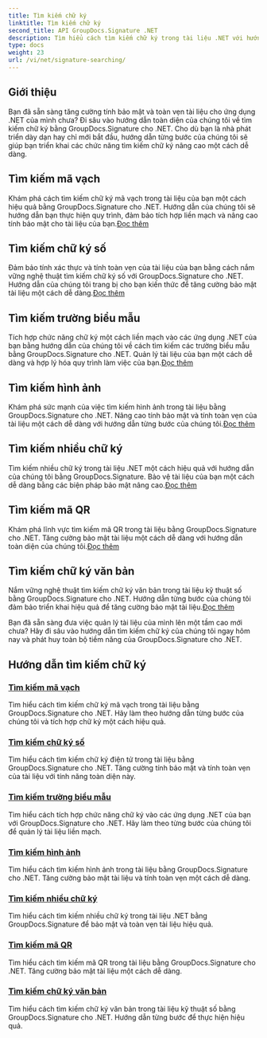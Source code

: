 ```yaml
---
title: Tìm kiếm chữ ký
linktitle: Tìm kiếm chữ ký
second_title: API GroupDocs.Signature .NET
description: Tìm hiểu cách tìm kiếm chữ ký trong tài liệu .NET với hướng dẫn GroupDocs.Signature for .NET. Tăng cường bảo mật với tìm kiếm mã vạch, kỹ thuật số, hình ảnh, văn bản và mã QR.
type: docs
weight: 23
url: /vi/net/signature-searching/
---
```

## Giới thiệu

Bạn đã sẵn sàng tăng cường tính bảo mật và toàn vẹn tài liệu cho ứng dụng .NET của mình chưa? Đi sâu vào hướng dẫn toàn diện của chúng tôi về tìm kiếm chữ ký bằng GroupDocs.Signature cho .NET. Cho dù bạn là nhà phát triển dày dạn hay chỉ mới bắt đầu, hướng dẫn từng bước của chúng tôi sẽ giúp bạn triển khai các chức năng tìm kiếm chữ ký nâng cao một cách dễ dàng.

## Tìm kiếm mã vạch
 Khám phá cách tìm kiếm chữ ký mã vạch trong tài liệu của bạn một cách hiệu quả bằng GroupDocs.Signature cho .NET. Hướng dẫn của chúng tôi sẽ hướng dẫn bạn thực hiện quy trình, đảm bảo tích hợp liền mạch và nâng cao tính bảo mật cho tài liệu của bạn.[Đọc thêm](./search-for-barcode/)

## Tìm kiếm chữ ký số
 Đảm bảo tính xác thực và tính toàn vẹn của tài liệu của bạn bằng cách nắm vững nghệ thuật tìm kiếm chữ ký số với GroupDocs.Signature cho .NET. Hướng dẫn của chúng tôi trang bị cho bạn kiến thức để tăng cường bảo mật tài liệu một cách dễ dàng.[Đọc thêm](./search-for-digital-signatures/)

## Tìm kiếm trường biểu mẫu
Tích hợp chức năng chữ ký một cách liền mạch vào các ứng dụng .NET của bạn bằng hướng dẫn của chúng tôi về cách tìm kiếm các trường biểu mẫu bằng GroupDocs.Signature cho .NET. Quản lý tài liệu của bạn một cách dễ dàng và hợp lý hóa quy trình làm việc của bạn.[Đọc thêm](./search-for-form-fields/)

## Tìm kiếm hình ảnh
 Khám phá sức mạnh của việc tìm kiếm hình ảnh trong tài liệu bằng GroupDocs.Signature cho .NET. Nâng cao tính bảo mật và tính toàn vẹn của tài liệu một cách dễ dàng với hướng dẫn từng bước của chúng tôi.[Đọc thêm](./search-for-images/)

## Tìm kiếm nhiều chữ ký
 Tìm kiếm nhiều chữ ký trong tài liệu .NET một cách hiệu quả với hướng dẫn của chúng tôi bằng GroupDocs.Signature. Bảo vệ tài liệu của bạn một cách dễ dàng bằng các biện pháp bảo mật nâng cao.[Đọc thêm](./search-for-multiple-signatures/)

## Tìm kiếm mã QR
 Khám phá lĩnh vực tìm kiếm mã QR trong tài liệu bằng GroupDocs.Signature cho .NET. Tăng cường bảo mật tài liệu một cách dễ dàng với hướng dẫn toàn diện của chúng tôi.[Đọc thêm](./search-for-qr-codes/)

## Tìm kiếm chữ ký văn bản
Nắm vững nghệ thuật tìm kiếm chữ ký văn bản trong tài liệu kỹ thuật số bằng GroupDocs.Signature cho .NET. Hướng dẫn từng bước của chúng tôi đảm bảo triển khai hiệu quả để tăng cường bảo mật tài liệu.[Đọc thêm](./search-for-text-signatures/)

Bạn đã sẵn sàng đưa việc quản lý tài liệu của mình lên một tầm cao mới chưa? Hãy đi sâu vào hướng dẫn tìm kiếm chữ ký của chúng tôi ngay hôm nay và phát huy toàn bộ tiềm năng của GroupDocs.Signature cho .NET.

## Hướng dẫn tìm kiếm chữ ký
### [Tìm kiếm mã vạch](./search-for-barcode/)
Tìm hiểu cách tìm kiếm chữ ký mã vạch trong tài liệu bằng GroupDocs.Signature cho .NET. Hãy làm theo hướng dẫn từng bước của chúng tôi và tích hợp chữ ký một cách hiệu quả.
### [Tìm kiếm chữ ký số](./search-for-digital-signatures/)
Tìm hiểu cách tìm kiếm chữ ký điện tử trong tài liệu bằng GroupDocs.Signature cho .NET. Tăng cường tính bảo mật và tính toàn vẹn của tài liệu với tính năng toàn diện này.
### [Tìm kiếm trường biểu mẫu](./search-for-form-fields/)
Tìm hiểu cách tích hợp chức năng chữ ký vào các ứng dụng .NET của bạn với GroupDocs.Signature cho .NET. Hãy làm theo từng bước của chúng tôi để quản lý tài liệu liền mạch.
### [Tìm kiếm hình ảnh](./search-for-images/)
Tìm hiểu cách tìm kiếm hình ảnh trong tài liệu bằng GroupDocs.Signature cho .NET. Tăng cường bảo mật tài liệu và tính toàn vẹn một cách dễ dàng.
### [Tìm kiếm nhiều chữ ký](./search-for-multiple-signatures/)
Tìm hiểu cách tìm kiếm nhiều chữ ký trong tài liệu .NET bằng GroupDocs.Signature để bảo mật và toàn vẹn tài liệu hiệu quả.
### [Tìm kiếm mã QR](./search-for-qr-codes/)
Tìm hiểu cách tìm kiếm mã QR trong tài liệu bằng GroupDocs.Signature cho .NET. Tăng cường bảo mật tài liệu một cách dễ dàng.
### [Tìm kiếm chữ ký văn bản](./search-for-text-signatures/)
Tìm hiểu cách tìm kiếm chữ ký văn bản trong tài liệu kỹ thuật số bằng GroupDocs.Signature cho .NET. Hướng dẫn từng bước để thực hiện hiệu quả.